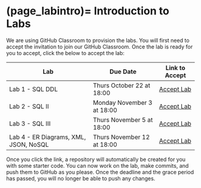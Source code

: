 (page_labintro)=
Introduction to Labs
=======================

We are using GitHub Classroom to provision the labs. 
You will first need to accept the invitation to join our GitHub Classroom.
Once the lab is ready for you to accept, click the below to accept the lab:

| Lab                                   | Due Date                   | Link to Accept |
|---------------------------------------|----------------------------|----------------|
| Lab 1 - SQL DDL                       | Thurs October 22 at 18:00  | [Accept Lab](https://classroom.github.com/a/eJliYfbk) |
| Lab 2 - SQL II                        | Monday November 3 at 18:00  | [Accept Lab](https://classroom.github.com/a/ulM70TSM) |
| Lab 3 - SQL III          | Thurs November 5 at 18:00  | [Accept Lab](https://classroom.github.com/a/imAFyX-q) |
| Lab 4 - ER Diagrams, XML, JSON, NoSQL | Thurs November 12 at 18:00 | [Accept Lab](https://classroom.github.com/a/R3k28eWN) |

Once you click the link, a repository will automatically be created for you with some starter code.
You can now work on the lab, make commits, and push them to GitHub as you please. 
Once the deadline and the grace period has passed, you will no longer be able to push any changes.